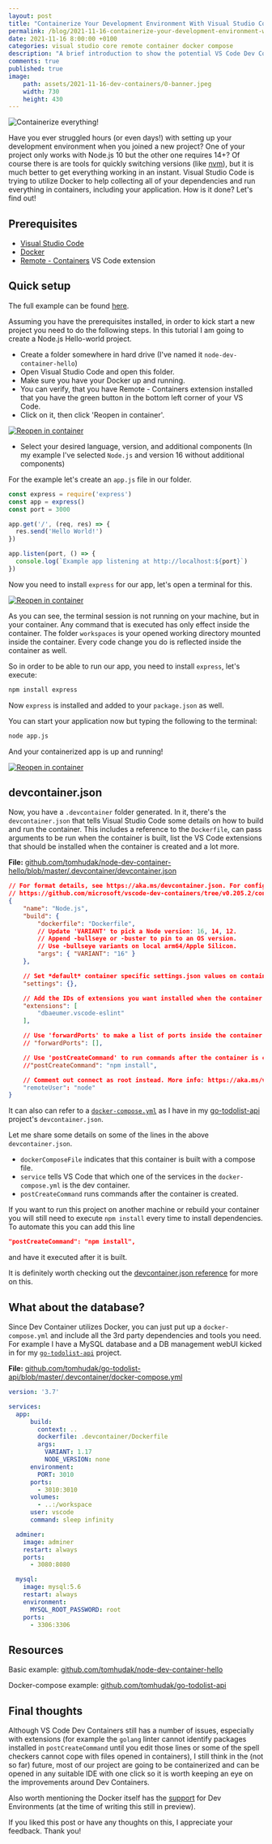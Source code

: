 ```yaml
---
layout: post
title: "Containerize Your Development Environment With Visual Studio Code"
permalink: /blog/2021-11-16-containerize-your-development-environment-with-visual-studio-code/
date: 2021-11-16 8:00:00 +0100
categories: visual studio core remote container docker compose
description: "A brief introduction to show the potential VS Code Dev Containers have."
comments: true
published: true
image:
    path: assets/2021-11-16-dev-containers/0-banner.jpeg
    width: 730
    height: 430
---
```


![Containerize everything!](/assets/2021-11-16-dev-containers/0-banner.jpeg)

Have you ever struggled hours (or even days!) with setting up your development environment when you joined a new project? One of your project only works with Node.js 10 but the other one requires 14+? Of course there is are tools for quickly switching versions (like [nvm](https://github.com/nvm-sh/nvm)), but it is much better to get everything working in an instant. Visual Studio Code is trying to utilize Docker to help collecting all of your dependencies and run everything in containers, including your application.
How is it done? Let's find out!

## Prerequisites

- [Visual Studio Code](https://code.visualstudio.com/)
- [Docker](https://www.docker.com/get-started)
- [Remote - Containers](https://marketplace.visualstudio.com/items?itemName=ms-vscode-remote.remote-containers) VS Code extension

## Quick setup

The full example can be found [here](https://github.com/tomhudak/node-dev-container-hello).

Assuming you have the prerequisites installed, in order to kick start a new project you need to do the following steps. In this tutorial I am going to create a Node.js Hello-world project.

- Create a folder somewhere in hard drive (I've named it `node-dev-container-hello`)
- Open Visual Studio Code and open this folder.
- Make sure you have your Docker up and running.
- You can verify, that you have Remote - Containers extension installed that you have the green button in the bottom left corner of your VS Code.
- Click on it, then click 'Reopen in container'.

[![Reopen in container](/assets/2021-11-16-dev-containers/1-reopen-in-container.png)](/assets/2021-11-16-dev-containers/1-reopen-in-container.png)

- Select your desired language, version, and additional components (In my example I've selected `Node.js` and version 16 without additional components)

For the example let's create an `app.js` file in our folder.
```js
const express = require('express')
const app = express()
const port = 3000

app.get('/', (req, res) => {
  res.send('Hello World!')
})

app.listen(port, () => {
  console.log(`Example app listening at http://localhost:${port}`)
})
```

Now you need to install `express` for our app, let's open a terminal for this. 

[![Reopen in container](/assets/2021-11-16-dev-containers/2-terminal.png)](/assets/2021-11-16-dev-containers/2-terminal.png)

As you can see, the terminal session is not running on your machine, but in your container. Any command that is executed has only effect inside the container. The folder `workspaces`  is your opened working directory mounted inside the container. Every code change you do is reflected inside the container as well.

So in order to be able to run our app, you need to install `express`, let's execute:
```bash
npm install express
```
Now `express` is installed and added to your `package.json` as well.

You can start your application now but typing the following to the terminal:
```bash
node app.js
```

And your containerized app is up and running!

[![Reopen in container](/assets/2021-11-16-dev-containers/3-app.png)](/assets/2021-11-16-dev-containers/3-app.png)

## devcontainer.json

Now, you have a `.devcontainer` folder generated. In it, there's the `devcontainer.json` that tells Visual Studio Code some details on how to build and run the container. This includes a reference to the `Dockerfile`, can pass arguments to be run when the container is built, list the VS Code extensions that should be installed when the container is created and a lot more. 

**File:** [github.com/tomhudak/node-dev-container-hello/blob/master/.devcontainer/devcontainer.json](https://github.com/tomhudak/node-dev-container-hello/blob/master/.devcontainer/devcontainer.json)
```json
// For format details, see https://aka.ms/devcontainer.json. For config options, see the README at:
// https://github.com/microsoft/vscode-dev-containers/tree/v0.205.2/containers/javascript-node
{
	"name": "Node.js",
	"build": {
		"dockerfile": "Dockerfile",
		// Update 'VARIANT' to pick a Node version: 16, 14, 12.
		// Append -bullseye or -buster to pin to an OS version.
		// Use -bullseye variants on local arm64/Apple Silicon.
		"args": { "VARIANT": "16" }
	},

	// Set *default* container specific settings.json values on container create.
	"settings": {},

	// Add the IDs of extensions you want installed when the container is created.
	"extensions": [
		"dbaeumer.vscode-eslint"
	],

	// Use 'forwardPorts' to make a list of ports inside the container available locally.
	// "forwardPorts": [],

	// Use 'postCreateCommand' to run commands after the container is created.
	//"postCreateCommand": "npm install",

	// Comment out connect as root instead. More info: https://aka.ms/vscode-remote/containers/non-root.
	"remoteUser": "node"
}
```

It can also can refer to  a [`docker-compose.yml`](https://github.com/tomhudak/go-todolist-api/blob/master/.devcontainer/docker-compose.yml) as I have in my [go-todolist-api](https://github.com/tomhudak/go-todolist-api/blob/master/.devcontainer/devcontainer.json) project's `devcontainer.json`. 

Let me share some details on some of the lines in the above `devcontainer.json`.
- `dockerComposeFile` indicates that this container is built with a compose file.
- `service` tells VS Code that which one of the services in the `docker-compose.yml` is the dev container. 
- `postCreateCommand` runs commands after the container is created.

If you want to run this project on another machine or rebuild your container you will still need to execute `npm install` every time to install dependencies. To automate this you can add this line
```json
"postCreateCommand": "npm install",
```
and have it executed after it is built.

It is definitely worth checking out the [devcontainer.json reference](https://code.visualstudio.com/docs/remote/devcontainerjson-reference) for more on this.

## What about the database?

Since Dev Container utilizes Docker, you can just put up a `docker-compose.yml` and include all the 3rd party dependencies and tools you need. For example I have a MySQL database and a DB management webUI kicked in for my [`go-todolist-api`](https://github.com/tomhudak/go-todolist-api) project.

**File:** [github.com/tomhudak/go-todolist-api/blob/master/.devcontainer/docker-compose.yml](https://github.com/tomhudak/go-todolist-api/blob/master/.devcontainer/docker-compose.yml)
```yml
version: '3.7'

services:
  app:
      build:
        context: ..
        dockerfile: .devcontainer/Dockerfile
        args:
          VARIANT: 1.17
          NODE_VERSION: none
      environment:
        PORT: 3010
      ports:
        - 3010:3010
      volumes:
        - ..:/workspace
      user: vscode
      command: sleep infinity

  adminer:
    image: adminer
    restart: always
    ports:
      - 3080:8080

  mysql:
    image: mysql:5.6
    restart: always
    environment:
      MYSQL_ROOT_PASSWORD: root
    ports:
      - 3306:3306
```

## Resources

Basic example: [github.com/tomhudak/node-dev-container-hello](https://github.com/tomhudak/node-dev-container-hello)

Docker-compose example: [github.com/tomhudak/go-todolist-api](https://github.com/tomhudak/go-todolist-api)

## Final thoughts

Although VS Code Dev Containers still has a number of issues, especially with extensions (for example the `golang` linter cannot identify packages installed in `postCreateCommand` until you edit those lines or some of the spell checkers cannot cope with files opened in containers), I still think in the (not so far) future, most of our project are going to be containerized and can be opened in any suitable IDE with one click so it is worth keeping an eye on the improvements around Dev Containers.

Also worth mentioning the Docker itself has the [support](https://docs.docker.com/desktop/dev-environments/) for Dev Environments (at the time of writing this still in preview).

If you liked this post or have any thoughts on this, I appreciate your feedback. Thank you!




